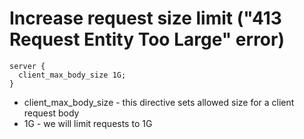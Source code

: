 # Increase request size limit ("413 Request Entity Too Large" error)

```nginx
server {
  client_max_body_size 1G;
}
```

- client_max_body_size - this directive sets allowed size for a client request body
- 1G - we will limit requests to 1G
